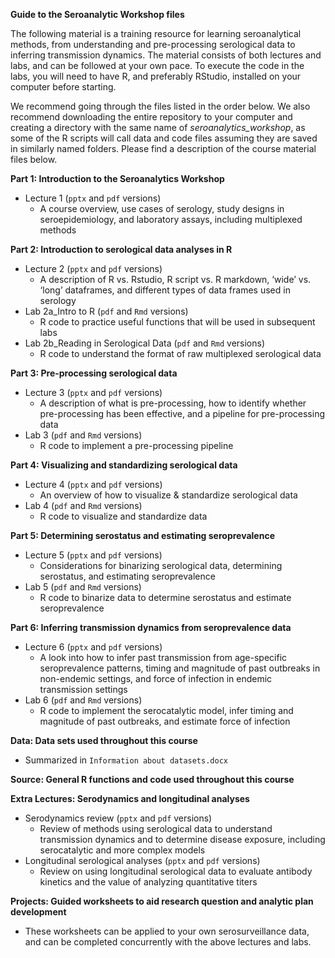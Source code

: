 **Guide to the Seroanalytic Workshop files**

The following material is a training resource for learning seroanalytical methods, from understanding and pre-processing serological data to inferring transmission dynamics. The material consists of both lectures and labs, and can be followed at your own pace. To execute the code in the labs, you will need to have R, and preferably RStudio, installed on your computer before starting.

We recommend going through the files listed in the order below. We also recommend downloading the entire repository to your computer and creating a directory with the same name of *seroanalytics_workshop*, as some of the R scripts will call data and code files assuming they are saved in similarly named folders. Please find a description of the course material files below.

**Part 1: Introduction to the Seroanalytics Workshop**
- Lecture 1 (```pptx``` and ```pdf``` versions)
  - A course overview, use cases of serology, study designs in seroepidemiology, and laboratory assays, including multiplexed methods

**Part 2: Introduction to serological data analyses in R**
- Lecture 2 (```pptx``` and ```pdf``` versions)
  - A description of R vs. Rstudio, R script vs. R markdown, ‘wide’ vs. ‘long’ dataframes, and different types of data frames used in serology
- Lab 2a_Intro to R (```pdf``` and ```Rmd``` versions)
  - R code to practice useful functions that will be used in subsequent labs
- Lab 2b_Reading in Serological Data (```pdf``` and ```Rmd``` versions)
  - R code to understand the format of raw multiplexed serological data

**Part 3: Pre-processing serological data**
- Lecture 3 (```pptx``` and ```pdf``` versions)
  - A description of what is pre-processing, how to identify whether pre-processing has been effective, and a pipeline for pre-processing data
- Lab 3 (```pdf``` and ```Rmd``` versions)
  - R code to implement a pre-processing pipeline

**Part 4: Visualizing and standardizing serological data**
- Lecture 4 (```pptx``` and ```pdf``` versions)
  - An overview of how to visualize & standardize serological data
- Lab 4  (```pdf``` and ```Rmd``` versions)
  - R code to visualize and standardize data

**Part 5: Determining serostatus and estimating seroprevalence**
- Lecture 5 (```pptx``` and ```pdf``` versions)
  - Considerations for binarizing serological data, determining serostatus, and estimating seroprevalence
- Lab 5 (```pdf``` and ```Rmd``` versions)
  - R code to binarize data to determine serostatus and estimate seroprevalence   

**Part 6: Inferring transmission dynamics from seroprevalence data**
- Lecture 6 (```pptx``` and ```pdf``` versions)
  - A look into how to infer past transmission from age-specific seroprevalence patterns, timing and magnitude of past outbreaks in non-endemic settings, and force of infection in endemic transmission settings
- Lab 6 (```pdf``` and ```Rmd``` versions)
  - R code to implement the serocatalytic model, infer timing and magnitude of past outbreaks, and estimate force of infection

**Data: Data sets used throughout this course**
- Summarized in ```Information about datasets.docx```

**Source: General R functions and code used throughout this course**

**Extra Lectures: Serodynamics and longitudinal analyses**
- Serodynamics review (```pptx``` and ```pdf``` versions)
  - Review of methods using serological data to understand transmission dynamics and to determine disease exposure, including serocatalytic and more complex models
- Longitudinal serological analyses (```pptx``` and ```pdf``` versions)
  - Review on using longitudinal serological data to evaluate antibody kinetics and the value of analyzing quantitative titers

**Projects: Guided worksheets to aid research question and analytic plan development**

- These worksheets can be applied to your own serosurveillance data, and can be completed concurrently with the above lectures and labs.

